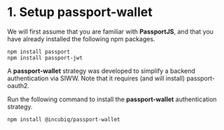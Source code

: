 # 1. Setup passport-wallet

We will first assume that you are familiar with **PassportJS**, and that you have already installed the following npm packages.

```
npm install passport
npm install passport-jwt
```

A **passport-wallet** strategy was developed to simplify a backend authentication via SIWW. Note that it requires (and will install) passport-oauth2.

Run the following command to install the **passport-wallet** authentication strategy.

```
npm install @incubiq/passport-wallet
```
